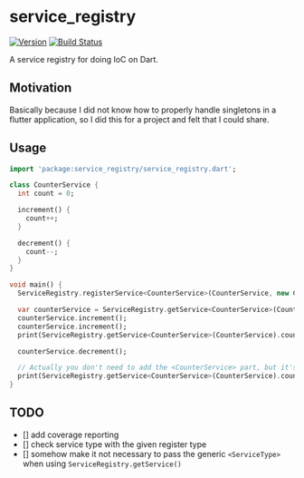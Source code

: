 # service_registry
[![Version](https://img.shields.io/badge/version-1.0.1-blue.svg)](https://pub.dartlang.org/packages/service_registry)
[![Build Status](https://travis-ci.org/Panthro/ServiceRegistry.svg?branch=master)](https://travis-ci.org/Panthro/ServiceRegistry)

A service registry for doing IoC on Dart.

## Motivation

Basically because I did not know how to properly handle singletons in a flutter application, so I did this for a project
and felt that I could share.

## Usage

```dart
import 'package:service_registry/service_registry.dart';

class CounterService {
  int count = 0;

  increment() {
    count++;
  }

  decrement() {
    count--;
  }
}

void main() {
  ServiceRegistry.registerService<CounterService>(CounterService, new CounterService());

  var counterService = ServiceRegistry.getService<CounterService>(CounterService);
  counterService.increment();
  counterService.increment();
  print(ServiceRegistry.getService<CounterService>(CounterService).count); // 2

  counterService.decrement();

  // Actually you don't need to add the <CounterService> part, but it's handy for tools to know the type and provide code completion
  print(ServiceRegistry.getService<CounterService>(CounterService).count); // 1
}


```


## TODO
- [] add coverage reporting
- [] check service type with the given register type
- [] somehow make it not necessary to pass the generic `<ServiceType>` when using `ServiceRegistry.getService()`